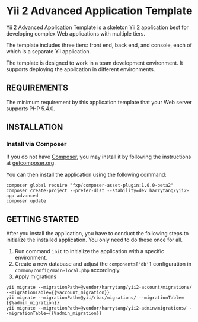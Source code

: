 Yii 2 Advanced Application Template
===================================

Yii 2 Advanced Application Template is a skeleton Yii 2 application best for
developing complex Web applications with multiple tiers.

The template includes three tiers: front end, back end, and console, each of which
is a separate Yii application.

The template is designed to work in a team development environment. It supports
deploying the application in different environments.


REQUIREMENTS
------------

The minimum requirement by this application template that your Web server supports PHP 5.4.0.


INSTALLATION
------------


### Install via Composer

If you do not have [Composer](http://getcomposer.org/), you may install it by following the instructions
at [getcomposer.org](http://getcomposer.org/doc/00-intro.md#installation-nix).

You can then install the application using the following command:

~~~
composer global require "fxp/composer-asset-plugin:1.0.0-beta2"
composer create-project --prefer-dist --stability=dev harrytang/yii2-app advanced
composer update
~~~


GETTING STARTED
---------------

After you install the application, you have to conduct the following steps to initialize
the installed application. You only need to do these once for all.

1. Run command `init` to initialize the application with a specific environment.
2. Create a new database and adjust the `components['db']` configuration in `common/config/main-local.php` accordingly.
3. Apply migrations
~~~
yii migrate --migrationPath=@vendor/harrytang/yii2-account/migrations/ --migrationTable={{%account_migration}}
yii migrate --migrationPath=@yii/rbac/migrations/ --migrationTable={{%admin_migration}}
yii migrate --migrationPath=@vendor/harrytang/yii2-admin/migrations/ --migrationTable={{%admin_migration}}
~~~